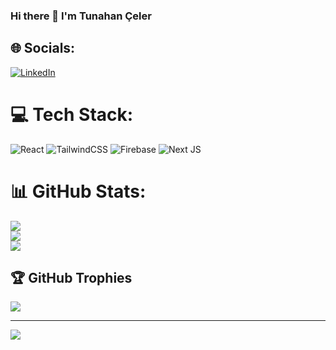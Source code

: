 ### Hi there 👋 I'm Tunahan Çeler

## 🌐 Socials:
[![LinkedIn](https://img.shields.io/badge/LinkedIn-%230077B5.svg?logo=linkedin&logoColor=white)](https://linkedin.com/in/https://www.linkedin.com/in/tunahan-%C3%A7eler-05a7a5249/) 

# 💻 Tech Stack:
![React](https://img.shields.io/badge/react-%2320232a.svg?style=for-the-badge&logo=react&logoColor=%2361DAFB) ![TailwindCSS](https://img.shields.io/badge/tailwindcss-%2338B2AC.svg?style=for-the-badge&logo=tailwind-css&logoColor=white) ![Firebase](https://img.shields.io/badge/firebase-%23039BE5.svg?style=for-the-badge&logo=firebase)  ![Next JS](https://img.shields.io/badge/Next-black?style=for-the-badge&logo=next.js&logoColor=white) 
# 📊 GitHub Stats:
![](https://github-readme-stats.vercel.app/api?username=Tunahanclr&theme=dark&hide_border=false&include_all_commits=false&count_private=false)<br/>
![](https://github-readme-streak-stats.herokuapp.com/?user=Tunahanclr&theme=dark&hide_border=false)<br/>
![](https://github-readme-stats.vercel.app/api/top-langs/?username=Tunahanclr&theme=dark&hide_border=false&include_all_commits=false&count_private=false&layout=compact)

## 🏆 GitHub Trophies
![](https://github-profile-trophy.vercel.app/?username=Tunahanclr&theme=radical&no-frame=false&no-bg=true&margin-w=4)

---
[![](https://visitcount.itsvg.in/api?id=Tunahanclr&icon=0&color=0)](https://visitcount.itsvg.in)

<!-- Proudly created with GPRM ( https://gprm.itsvg.in ) -->
